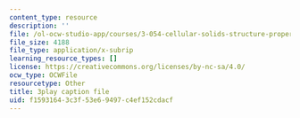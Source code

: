 ```yaml
---
content_type: resource
description: ''
file: /ol-ocw-studio-app/courses/3-054-cellular-solids-structure-properties-and-applications-spring-2015/f15931643c3f53e69497c4ef152cdacf_U2DvFy2qM74.vtt
file_size: 4188
file_type: application/x-subrip
learning_resource_types: []
license: https://creativecommons.org/licenses/by-nc-sa/4.0/
ocw_type: OCWFile
resourcetype: Other
title: 3play caption file
uid: f1593164-3c3f-53e6-9497-c4ef152cdacf
---
```

